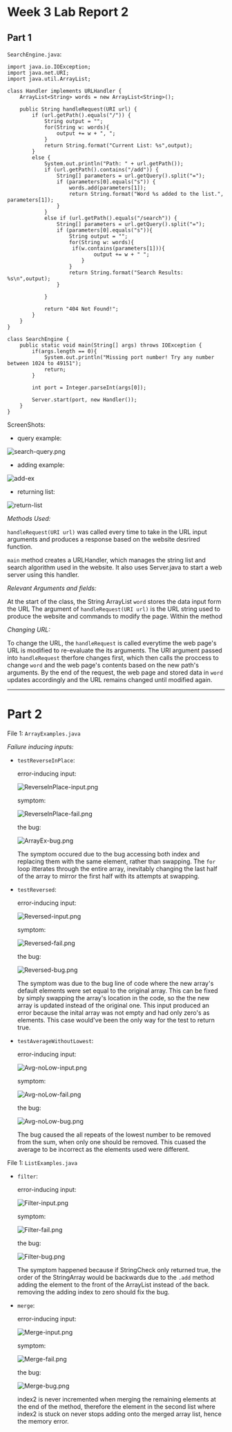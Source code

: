 # Week 3 Lab Report 2
## **Part 1**


`SearchEngine.java`:
```
import java.io.IOException;
import java.net.URI;
import java.util.ArrayList;

class Handler implements URLHandler {
    ArrayList<String> words = new ArrayList<String>();

    public String handleRequest(URI url) {
        if (url.getPath().equals("/")) {
            String output = "";
            for(String w: words){
                output += w + ", ";
            }
            return String.format("Current List: %s",output);
        } 
        else {
            System.out.println("Path: " + url.getPath());
            if (url.getPath().contains("/add")) {
                String[] parameters = url.getQuery().split("=");
                if (parameters[0].equals("s")) {
                    words.add(parameters[1]);
                    return String.format("Word %s added to the list.", parameters[1]);
                }
            }
            else if (url.getPath().equals("/search")) {
                String[] parameters = url.getQuery().split("=");
                if (parameters[0].equals("s")){
                    String output = "";
                    for(String w: words){
                     if(w.contains(parameters[1])){
                            output += w + " ";
                        }
                    }
                    return String.format("Search Results: %s\n",output);
                }
                
            }
            
            return "404 Not Found!";
        }
    }
}

class SearchEngine {
    public static void main(String[] args) throws IOException {
        if(args.length == 0){
            System.out.println("Missing port number! Try any number between 1024 to 49151");
            return;
        }

        int port = Integer.parseInt(args[0]);

        Server.start(port, new Handler());
    }
}
```

ScreenShots:

* query example:

![search-query.png](Images/Week2/search-query.png)

* adding example:

![add-ex](Images/Week2/add-ex.png)

* returning list:

![return-list](Images/Week2/return-list.png)



*Methods Used:*

`handleRequest(URI url)` was called every time to take in the URL input arguments and produces a response based on the website desrired function.

`main` method creates a URLHandler, which manages the string list and search algorithm used in the website. It also uses Server.java to start a web server using this handler.

*Relevant Arguments and fields:*

At the start of the class, the String ArrayList `word` stores the data input form the URL The argument of `handleRequest(URI url)` is the URL string used to produce the website and commands to modify the page. Within the method

*Changing URL:*

To change the URL, the `handleRequest` is called everytime the web page's URL is modified to re-evaluate the its arguments. The URI argument passed into `handleRequest` therfore changes first, which then calls the proccess to change `word` and the web page's contents based on the new path's arguments. By the end of the request, the web page and stored data in `word` updates accordingly and the URL remains changed until modified again.


---
# **Part 2**

File 1: `ArrayExamples.java`

*Failure inducing inputs:*

* `testReverseInPlace`:
    
    error-inducing input:
    
    ![ReverseInPlace-input.png](Images/Week3/ReverseInPlace-input.png)

    symptom:
    
    ![ReverseInPlace-fail.png](Images/Week3/ReverseInPlace-fail.png)

    the bug:
    
    ![ArrayEx-bug.png](Images/Week3/ArrayEx-bug.png)

    The symptom occured due to the bug accessing both index and replacing them with the same element, rather than swapping. The `for` loop itterates through the entire array, inevitably changing the last half of the array to mirror the first half with its attempts at swapping.


* `testReversed`:
    
    error-inducing input:

    ![Reversed-input.png](Images/Week3/Reversed-input.png)

    symptom:

    ![Reversed-fail.png](Images/Week3/Reversed-fail.png)

    the bug:

    ![Reversed-bug.png](Images/Week3/Reversed-bug.png)
    
    The symptom was due to the bug line of code where the new array's default elements were set equal to the original array. This can be fixed by simply swapping the array's location in the code, so the the new array is updated instead of the original one. This input produced an error because the inital array was not empty and had only zero's as elements. This case would've been the only way for the test to return true.


* `testAverageWithoutLowest`:

    error-inducing input:
    
    ![Avg-noLow-input.png](Images/Week3/Avg-noLow-input.png)

    symptom:
    
    ![Avg-noLow-fail.png](Images/Week3/Avg-noLow-fail.png)
    
    the bug:
    
    ![Avg-noLow-bug.png](Images/Week3/Avg-noLow-bug.png)
    
    The bug caused the all repeats of the lowest number to be removed from the sum, when only one should be removed. This cuased the average to be incorrect as the elements used were different.


File 1: `ListExamples.java`

* `filter`:
    
    error-inducing input:
    
    ![Filter-input.png](Images/Week3/Filter-input.png)
    

    symptom:
    
    ![Filter-fail.png](Images/Week3/Filter-fail.png)
    
    the bug:
        
    ![Filter-bug.png](Images/Week3/Filter-bug.png)
    
    The symptom happened because if StringCheck only returned true, the order of the StringArray would be backwards due to the `.add` method adding the element to the front of the ArrayList instead of the back. removing the adding index to zero should fix the bug.


* `merge`:

    error-inducing input:

    ![Merge-input.png](Images/Week3/Merge-input.png)

    symptom:
    
    ![Merge-fail.png](Images/Week3/Merge-fail.png)
    
    the bug:
    
    ![Merge-bug.png](Images/Week3/Merge-bug.png)
    
    index2 is never incremented when merging the remaining elements at the end of the method, therefore the element in the second list where index2 is stuck on never stops adding onto the merged array list, hence the memory error.

        
